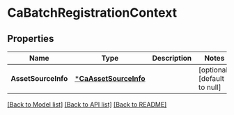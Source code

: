 # CaBatchRegistrationContext

## Properties
Name | Type | Description | Notes
------------ | ------------- | ------------- | -------------
**AssetSourceInfo** | [***CaAssetSourceInfo**](caAssetSourceInfo.md) |  | [optional] [default to null]

[[Back to Model list]](../README.md#documentation-for-models) [[Back to API list]](../README.md#documentation-for-api-endpoints) [[Back to README]](../README.md)

